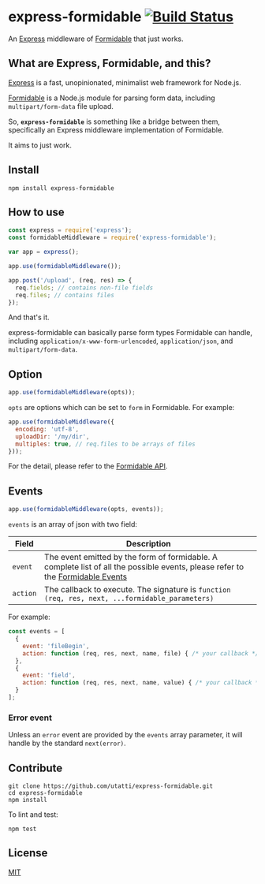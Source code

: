 # express-formidable [![Build Status](https://travis-ci.org/utatti/express-formidable.svg?branch=master)](https://travis-ci.org/utatti/express-formidable)

An [Express](http://expressjs.com) middleware of
[Formidable](https://github.com/felixge/node-formidable) that just works.

## What are Express, Formidable, and this?

[Express](http://expressjs.com) is a fast, unopinionated, minimalist web
framework for Node.js.

[Formidable](https://github.com/felixge/node-formidable) is a Node.js module
for parsing form data, including `multipart/form-data` file upload.

So, **`express-formidable`** is something like a bridge between them,
specifically an Express middleware implementation of Formidable.

It aims to just work.

## Install

```
npm install express-formidable
```

## How to use

```js
const express = require('express');
const formidableMiddleware = require('express-formidable');

var app = express();

app.use(formidableMiddleware());

app.post('/upload', (req, res) => {
  req.fields; // contains non-file fields
  req.files; // contains files
});
```

And that's it.

express-formidable can basically parse form types Formidable can handle,
including `application/x-www-form-urlencoded`, `application/json`, and
`multipart/form-data`.

## Option

```js
app.use(formidableMiddleware(opts));
```

`opts` are options which can be set to `form` in Formidable. For example:

```js
app.use(formidableMiddleware({
  encoding: 'utf-8',
  uploadDir: '/my/dir',
  multiples: true, // req.files to be arrays of files
}));
```

For the detail, please refer to the
[Formidable API](https://github.com/felixge/node-formidable#api).

## Events

```js
app.use(formidableMiddleware(opts, events));
```

`events` is an array of json with two field:

| Field | Description |
| ----- | ----------- |
| `event` | The event emitted by the form of formidable. A complete list of all the possible events, please refer to the [Formidable Events](https://github.com/felixge/node-formidable#events) |
| `action` | The callback to execute. The signature is `function (req, res, next, ...formidable_parameters)` |

For example:

```js
const events = [
  {
    event: 'fileBegin',
    action: function (req, res, next, name, file) { /* your callback */ }
  }, 
  {
    event: 'field',
    action: function (req, res, next, name, value) { /* your callback */ }
  }
];
```

### Error event

Unless an `error` event are provided by the `events` array parameter, it will handle by the standard `next(error)`.

## Contribute

```
git clone https://github.com/utatti/express-formidable.git
cd express-formidable
npm install
```

To lint and test:

```
npm test
```

## License

[MIT](LICENSE)
